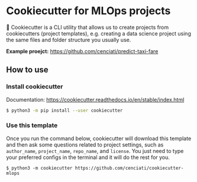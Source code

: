 # Cookiecutter for MLOps projects

🍪 Cookiecutter is a CLI utility that allows us to create projects from cookiecutters (project templates), e.g. creating a data science project using the same files and folder structure you usually use.

**Example proejct:** https://github.com/cenciati/predict-taxi-fare

## How to use
### Install cookiecutter
Documentation: https://cookiecutter.readthedocs.io/en/stable/index.html
```bash
$ python3 -m pip install --user cookiecutter
```

### Use this template
Once you run the command below, cookiecutter will download this template and then ask some questions related to project settings, such as `author_name`, `project_name`, `repo_name`, and `license`. You just need to type your preferred configs in the terminal and it will do the rest for you.
```
$ python3 -m cookiecutter https://github.com/cenciati/cookiecutter-mlops
```